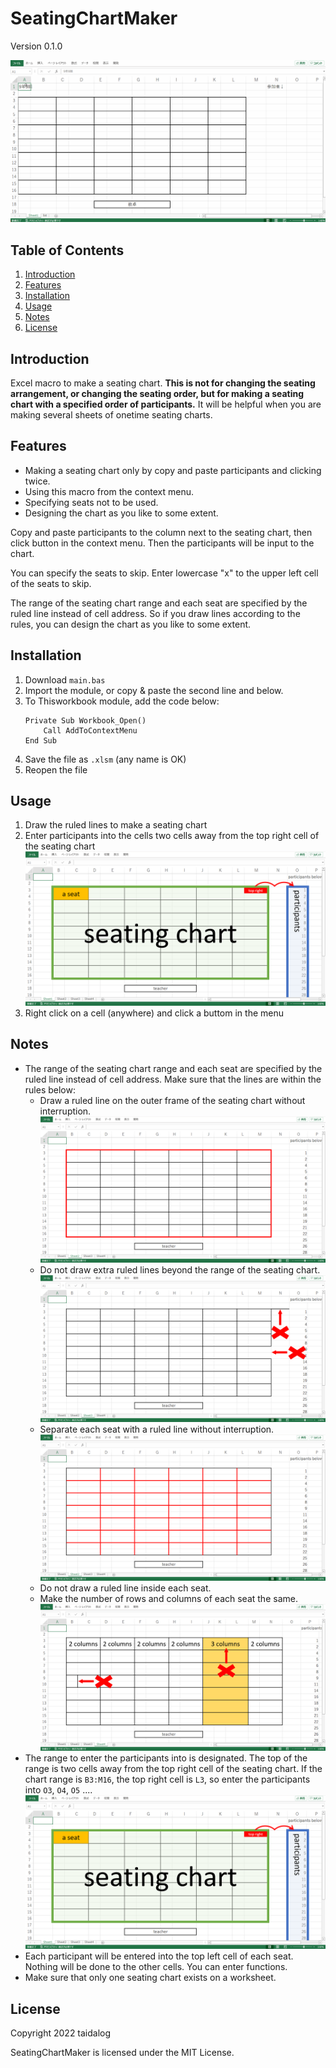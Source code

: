 # SeatingChartMaker

Version 0.1.0

![SeatingChartMaker](/images/SeatingChartMaker.gif)

## Table of Contents

1. [Introduction](#Introduction)
1. [Features](#Features)
1. [Installation](#Installation)
1. [Usage](#Usage)
1. [Notes](#Notes)
1. [License](#License)


## Introduction

Excel macro to make a seating chart. **This is not for changing the seating arrangement, or changing the seating order, but for making a seating chart with a specified order of participants.** It will be helpful when you are making several sheets of onetime seating charts.


## Features

- Making a seating chart only by copy and paste participants and clicking twice.
- Using this macro from the context menu.
- Specifying seats not to be used.
- Designing the chart as you like to some extent.

Copy and paste participants to the column next to the seating chart, then click button in the context menu. Then the participants will be input to the chart.

You can specify the seats to skip. Enter lowercase "x" to the upper left cell of the seats to skip.

The range of the seating chart range and each seat are specified by the ruled line instead of cell address. So if you draw lines according to the rules, you can design the chart as you like to some extent.


## Installation

1. Download `main.bas`
1. Import the module, or copy & paste the second line and below.
1. To Thisworkbook module, add the code below:  
    ```
    Private Sub Workbook_Open()
        Call AddToContextMenu
    End Sub
    ```
1. Save the file as `.xlsm` (any name is OK)
1. Reopen the file


## Usage

1. Draw the ruled lines to make a seating chart
1. Enter participants into the cells two cells away from the top right cell of the seating chart
![layout](/images/SeatingChartMaker01.en.png)
1. Right click on a cell (anywhere) and click a buttom in the menu


## Notes

- The range of the seating chart range and each seat are specified by the ruled line instead of cell address. Make sure that the lines are within the rules below:
    - Draw a ruled line on the outer frame of the seating chart without interruption.
    ![About ruled lines](/images/SeatingChartMaker02.en.png)
    - Do not draw extra ruled lines beyond the range of the seating chart.
    ![About ruled lines](/images/SeatingChartMaker03.en.png)
    - Separate each seat with a ruled line without interruption.
    ![About ruled lines](/images/SeatingChartMaker04.en.png)
    - Do not draw a ruled line inside each seat.
    - Make the number of rows and columns of each seat the same.
    ![About ruled lines](/images/SeatingChartMaker05.en.png)
- The range to enter the participants into is designated. The top of the range is two cells away from the top right cell of the seating chart. If the chart range is `B3:M16`, the top right cell is `L3`, so enter the participants into `O3`, `O4`, `O5` ....  
![About cells to enter participants](/images/SeatingChartMaker01.en.png)
- Each participant will be entered into the top left cell of each seat. Nothing will be done to the other cells. You can enter functions.
- Make sure that only one seating chart exists on a worksheet.


## License

Copyright 2022 taidalog

SeatingChartMaker is licensed under the MIT License.
